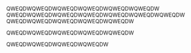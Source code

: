 QWEQDWQWEQDWQWEQDWQWEQDWQWEQDWQWEQDW
QWEQDWQWEQDWQWEQDWQWEQDWQWEQDWQWEQDWQWEQDW
QWEQDWQWEQDWQWEQDWQWEQDWQWEQDW

QWEQDWQWEQDWQWEQDWQWEQDWQWEQDW

QWEQDWQWEQDWQWEQDWQWEQDW